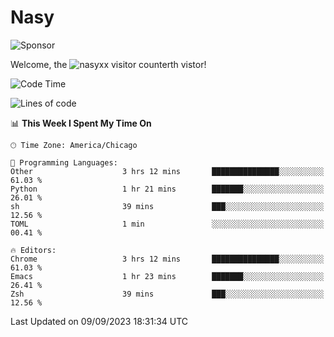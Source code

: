 # Nasy

<!--
<p align="center">
<img height="200" src="https://github-readme-stats.vercel.app/api?username=nasyxx&count_private=true&show_icons=true&theme=dracula&include_all_commits=true"/>
<img height="200" src="https://github-readme-stats.vercel.app/api/top-langs/?username=nasyxx&theme=dracula&hide=html,jupyter+notebook&count_private=true&show_icons=true"/>
</p>

  
----------------
-->

![Sponsor](https://img.shields.io/static/v1.svg?label=Sponsor&message=%E2%9D%A4&logo=GitHub&style=flat&color=pink)
 
Welcome, the ![nasyxx visitor counter](https://count.getloli.com/get/@nasyxx?theme=rule34)th vistor!
 
<!--START_SECTION:waka-->
![Code Time](http://img.shields.io/badge/Code%20Time-3%2C678%20hrs%2021%20mins-blue)

![Lines of code](https://img.shields.io/badge/From%20Hello%20World%20I%27ve%20Written-6.3%20million%20lines%20of%20code-blue)

📊 **This Week I Spent My Time On** 

```text
🕑︎ Time Zone: America/Chicago

💬 Programming Languages: 
Other                    3 hrs 12 mins       ███████████████░░░░░░░░░░   61.03 % 
Python                   1 hr 21 mins        ███████░░░░░░░░░░░░░░░░░░   26.01 % 
sh                       39 mins             ███░░░░░░░░░░░░░░░░░░░░░░   12.56 % 
TOML                     1 min               ░░░░░░░░░░░░░░░░░░░░░░░░░   00.41 % 

🔥 Editors: 
Chrome                   3 hrs 12 mins       ███████████████░░░░░░░░░░   61.03 % 
Emacs                    1 hr 23 mins        ███████░░░░░░░░░░░░░░░░░░   26.41 % 
Zsh                      39 mins             ███░░░░░░░░░░░░░░░░░░░░░░   12.56 % 
```


 Last Updated on 09/09/2023 18:31:34 UTC
<!--END_SECTION:waka-->

<!-- ![visitors](https://visitor-badge.laobi.icu/badge?page_id=nasyxx.nasyxx) -->
